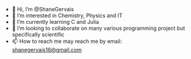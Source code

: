 - 👋 Hi, I’m @ShaneGervais
- 👀 I’m interested in Chemistry, Physics and IT
- 🌱 I’m currently learning C and Julia
- 💞️ I’m looking to collaborate on many various programming project but specifically scientific
- 📫 How to reach me may reach me by email: shanegervais16@gmail.com

<!---
ShaneGervais/ShaneGervais is a ✨ special ✨ repository because its `README.md` (this file) appears on your GitHub profile.
You can click the Preview link to take a look at your changes.
--->
